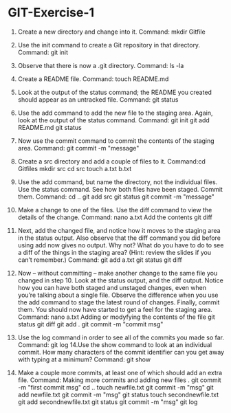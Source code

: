# GIT-Exercise-1

1. Create a new directory and change into it.
   Command:  mkdir Gitfile
2. Use the init command to create a Git repository in that directory.
 Command: git init
3. Observe that there is now a .git directory.
   Command: ls -la
4. Create a README file.
   Command: touch README.md
5. Look at the output of the status command; the README you created should appear as an
untracked file.
Command: git status
6. Use the add command to add the new file to the staging area. Again, look at the output of
the status command.
Command:  git init
          git add README.md
          git status
      
7. Now use the commit command to commit the contents of the staging area.
Command: git commit -m "message"
8. Create a src directory and add a couple of files to it.
  Command:cd Gitfiles
          mkdir src
          cd src
          touch a.txt b.txt
9. Use the add command, but name the directory, not the individual files. Use the status
command. See how both files have been staged. Commit them.
 Command:  cd ..
          git add src
          git status
          git commit -m "message"
          
10. Make a change to one of the files. Use the diff command to view the details of the change.
Command:  nano a.txt
          Add the contents
          git diff 
          
11. Next, add the changed file, and notice how it moves to the staging area in the status
output. Also observe that the diff command you did before using add now gives no output.
Why not? What do you have to do to see a diff of the things in the staging area? (Hint:
review the slides if you can’t remember.)
Command: git add a.txt
         git status
         git diff
12. Now – without committing – make another change to the same file you changed in step 10.
Look at the status output, and the diff output. Notice how you can have both staged and
unstaged changes, even when you’re talking about a single file. Observe the difference when
you use the add command to stage the latest round of changes. Finally, commit them. You
should now have started to get a feel for the staging area.
Command: nano a.txt
        Adding or modyfying the contents of the file
         git status
         git diff
         git add .
         git commit -m "commit msg"
13. Use the log command in order to see all of the commits you made so far.
Command: git log
14.Use the show command to look at an individual commit. How many characters of the
commit identifier can you get away with typing at a minimum?
Command: git show 
15. Make a couple more commits, at least one of which should add an extra file.
Command:
    Making more commits and adding new files .
         git commit -m "first commit msg"
         cd ..
         touch newfile.txt
         git commit -m "msg"
         git add newfile.txt
         git commit -m "msg"
         git status
         touch secondnewfile.txt
         git add secondnewfile.txt
         git status
         git commit -m "msg"
         git log 

